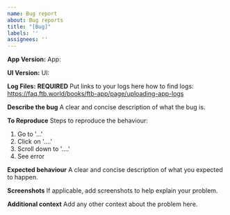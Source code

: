 ```yaml
---
name: Bug report
about: Bug reports
title: "[Bug]"
labels: ''
assignees: ''
---
```


**App Version:**
App: 

**UI Version:**
UI: 

**Log Files:**
**REQUIRED**
Put links to your logs here
how to find logs: https://faq.ftb.world/books/ftb-app/page/uploading-app-logs

**Describe the bug**
A clear and concise description of what the bug is.

**To Reproduce**
Steps to reproduce the behaviour:
1. Go to '...'
2. Click on '....'
3. Scroll down to '....'
4. See error

**Expected behaviour**
A clear and concise description of what you expected to happen.

**Screenshots**
If applicable, add screenshots to help explain your problem.

**Additional context**
Add any other context about the problem here.
